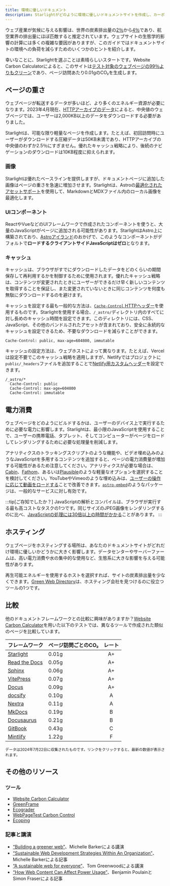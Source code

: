 ```yaml
---
title: 環境に優しいドキュメント
description: Starlightがどのように環境に優しいドキュメントサイトを作成し、カーボンフットプリントを減らすのに役立つかについて学びます。
---
```


ウェブ産業が気候に与える影響は、世界の炭素排出量の[2％][sf]から[4％][bbc]であり、航空業界の排出量にほぼ匹敵すると推定されています。ウェブサイトの生態学的影響の計算には多くの複雑な要因がありますが、このガイドではドキュメントサイトの環境への負荷を減らすためのいくつかのヒントを紹介します。

幸いなことに、Starlightを選ぶことは素晴らしいスタートです。Website Carbon Calculatorによると、このサイトは[テスト対象のウェブページの99％よりもクリーン][sl-carbon]であり、ページ訪問あたり0.01gのCO₂を生成します。

## ページの重さ

ウェブページが転送するデータが多いほど、より多くのエネルギー資源が必要になります。2023年4月現在、[HTTPアーカイブのデータ][http]によると、中央値のウェブページでは、ユーザーは2,000KB以上のデータをダウンロードする必要がありました。

Starlightは、可能な限り軽量なページを作成します。たとえば、初回訪問時にユーザーがダウンロードする圧縮データは50KB未満であり、HTTPアーカイブの中央値のわずか2.5％にすぎません。優れたキャッシュ戦略により、後続のナビゲーションのダウンロードは10KB程度に抑えられます。

### 画像

Starlightは優れたベースラインを提供しますが、ドキュメントページに追加した画像はページの重さを急速に増加させます。Starlightは、Astroの[最適化されたアセットサポート][assets]を使用して、MarkdownとMDXファイル内のローカル画像を最適化します。

### UIコンポーネント

ReactやVueなどのUIフレームワークで作成されたコンポーネントを使うと、大量のJavaScriptがページに追加される可能性があります。StarlightはAstro上に構築されており、[Astroアイランド][islands]のおかげで、このようなコンポーネントがデフォルトで**ロードするクライアントサイドJavaScriptはゼロ**となります。

### キャッシュ

キャッシュは、ブラウザがすでにダウンロードしたデータをどのくらいの期間保存して再利用するかを制御するために使用されます。優れたキャッシュ戦略は、コンテンツが変更されたときにユーザーができるだけ早く新しいコンテンツを取得することを保証し、また変更されていないときに同じコンテンツを何度も無駄にダウンロードするのを避けます。

キャッシュを設定する最も一般的な方法は、[`Cache-Control` HTTPヘッダー][cache]を使用するものです。Starlightを使用する場合、`/_astro/`ディレクトリ内のすべてに対し長めのキャッシュ時間を設定できます。このディレクトリには、CSS、JavaScript、その他のバンドルされたアセットが含まれており、安全に永続的なキャッシュを設定できるため、不要なダウンロードを減らすことができます。

```
Cache-Control: public, max-age=604800, immutable
```

キャッシュの設定方法は、ウェブホストによって異なります。たとえば、Vercelは設定不要でこのキャッシュ戦略を適用しますが、Netlifyではプロジェクトに`public/_headers`ファイルを追加することで[Netlify用カスタムヘッダー][ntl-headers]を設定できます。

```
/_astro/*
  Cache-Control: public
  Cache-Control: max-age=604800
  Cache-Control: immutable
```

[cache]: https://csswizardry.com/2019/03/cache-control-for-civilians/
[ntl-headers]: https://docs.netlify.com/routing/headers/

## 電力消費

ウェブページをどのようにビルドするかは、ユーザーのデバイス上で実行するために必要な電力に影響します。Starlightは、最小限のJavaScriptを使用することで、ユーザーの携帯電話、タブレット、そしてコンピューターがページをロードしてレンダリングするために必要な処理量を削減します。

アナリティクスのトラッキングスクリプトのような機能や、ビデオ埋め込みのようなJavaScriptを多用するコンテンツを追加すると、ページの電力消費量が増加する可能性があるため注意してください。アナリティクスが必要な場合は、[Cabin][cabin]、[Fathom][fathom]、あるいは[Plausible][plausible]のような軽量なオプションを選択することを検討してください。YouTubeやVimeoのような埋め込みは、[ユーザーの操作に応じて動画をロードする][lazy-video]ことで改善できます。[`astro-embed`][embed]のようなパッケージは、一般的なサービスに対し有効です。

:::tip[ご存知でしたか？]
JavaScriptの解析とコンパイルは、ブラウザが実行する最も高コストなタスクの1つです。同じサイズのJPEG画像をレンダリングするのに比べ、[JavaScriptの処理には30倍以上の時間がかかる][cost-of-js]ことがあります。
:::

[cabin]: https://withcabin.com/
[fathom]: https://usefathom.com/
[plausible]: https://plausible.io/
[lazy-video]: https://web.dev/iframe-lazy-loading/
[embed]: https://www.npmjs.com/package/astro-embed
[cost-of-js]: https://medium.com/dev-channel/the-cost-of-javascript-84009f51e99e

## ホスティング

ウェブページをホスティングする場所は、あなたのドキュメントサイトがどれだけ環境に優しいかどうかに大きく影響します。データセンターやサーバーファームは、高い電力消費や水の集中的な使用など、生態系に大きな影響を与える可能性があります。

再生可能エネルギーを使用するホストを選択すれば、サイトの炭素排出量を少なくできます。[Green Web Directory][gwb]は、ホスティング会社を見つけるのに役立つツールの1つです。

[gwb]: https://www.thegreenwebfoundation.org/directory/

## 比較

他のドキュメントフレームワークとの比較に興味がありますか？[Website Carbon Calculator][wcc]を用いた以下のテストでは、異なるツールで作成された類似のページを比較しています。

| フレームワーク              | ページ訪問ごとのCO₂ | レート |
| --------------------------- | ------------------- | :----: |
| [Starlight][sl-carbon]      | 0.01g               |   A+   |
| [Read the Docs][rtd-carbon] | 0.05g               |   A+   |
| [Sphinx][sx-carbon]         | 0.06g               |   A+   |
| [VitePress][vp-carbon]      | 0.07g               |   A+   |
| [Docus][dc-carbon]          | 0.09g               |   A+   |
| [docsify][dy-carbon]        | 0.10g               |   A    |
| [Nextra][nx-carbon]         | 0.11g               |   A    |
| [MkDocs][mk-carbon]         | 0.19g               |   B    |
| [Docusaurus][ds-carbon]     | 0.21g               |   B    |
| [GitBook][gb-carbon]        | 0.43g               |   C    |
| [Mintlify][mt-carbon]       | 1.22g               |   F    |

<small>データは2024年7月22日に収集されたものです。リンクをクリックすると、最新の数値が表示されます。</small>

[sl-carbon]: https://www.websitecarbon.com/website/starlight-astro-build-getting-started/
[vp-carbon]: https://www.websitecarbon.com/website/vitepress-dev-guide-what-is-vitepress/
[dc-carbon]: https://www.websitecarbon.com/website/docus-dev-introduction-getting-started/
[sx-carbon]: https://www.websitecarbon.com/website/sphinx-doc-org-en-master-usage-quickstart-html/
[mk-carbon]: https://www.websitecarbon.com/website/mkdocs-org-getting-started/
[nx-carbon]: https://www.websitecarbon.com/website/nextra-site-docs-docs-theme-start/
[dy-carbon]: https://www.websitecarbon.com/website/docsify-js-org/
[ds-carbon]: https://www.websitecarbon.com/website/docusaurus-io-docs/
[rtd-carbon]: https://www.websitecarbon.com/website/docs-readthedocs-io-en-stable-index-html/
[gb-carbon]: https://www.websitecarbon.com/website/docs-gitbook-com/
[mt-carbon]: https://www.websitecarbon.com/website/mintlify-com-docs-quickstart/

## その他のリソース

### ツール

- [Website Carbon Calculator][wcc]
- [GreenFrame](https://greenframe.io/)
- [Ecograder](https://ecograder.com/)
- [WebPageTest Carbon Control](https://www.webpagetest.org/carbon-control/)
- [Ecoping](https://ecoping.earth/)

### 記事と講演

- [“Building a greener web”](https://youtu.be/EfPoOt7T5lg)、Michelle Barkerによる講演
- [“Sustainable Web Development Strategies Within An Organization”](https://www.smashingmagazine.com/2022/10/sustainable-web-development-strategies-organization/)、Michelle Barkerによる記事
- [“A sustainable web for everyone”](https://2021.stateofthebrowser.com/speakers/tom-greenwood/)、Tom Greenwoodによる講演
- [“How Web Content Can Affect Power Usage”](https://webkit.org/blog/8970/how-web-content-can-affect-power-usage/)、Benjamin PoulainとSimon Fraserによる記事

[sf]: https://www.sciencefocus.com/science/what-is-the-carbon-footprint-of-the-internet/
[bbc]: https://www.bbc.com/future/article/20200305-why-your-internet-habits-are-not-as-clean-as-you-think
[http]: https://httparchive.org/reports/state-of-the-web
[assets]: https://docs.astro.build/ja/guides/assets/
[islands]: https://docs.astro.build/ja/concepts/islands/
[wcc]: https://www.websitecarbon.com/
